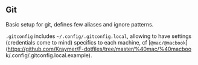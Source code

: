 ## Git

Basic setup for git, defines few aliases and ignore patterns.  

`.gitconfig` includes `~/.config/.gitconfig.local`, allowing to have settings (credentials come to mind) specifics to each machine, cf [`@mac/@macbook`](https://github.com/Kraymer/F-dotfiles/tree/master/%40mac/%40macboo
k/.config/.gitconfig.local.example). 
